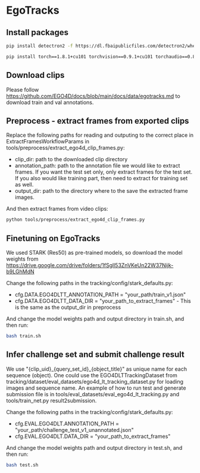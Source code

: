 # EgoTracks 

## Install packages
```sh
pip install detectron2 -f https://dl.fbaipublicfiles.com/detectron2/wheels/cu101/torch1.8/index.html

pip install torch==1.8.1+cu101 torchvision==0.9.1+cu101 torchaudio==0.8.1 -f https://download.pytorch.org/whl/torch_stable.html
```

## Download clips
Please follow https://github.com/EGO4D/docs/blob/main/docs/data/egotracks.md to download train and val annotations.

## Preprocess - extract frames from exported clips
Replace the following paths for reading and outputing to the correct place in ExtractFramesWorkflowParams in tools/preprocess/extract_ego4d_clip_frames.py: 
* clip_dir: path to the downloaded clip directory
* annotation_path: path to the annotation file we would like to extract frames. If you want the test set only, only extract frames for the test set. If you also would like training part, then need to extract for training set as well.
* output_dir: path to the directory where to the save the extracted frame images. 

And then extract frames from video clips:
```sh
python tools/preprocess/extract_ego4d_clip_frames.py 
```

## Finetuning on EgoTracks
We used STARK (Res50) as pre-trained models, so download the model weights from https://drive.google.com/drive/folders/1fSgll53ZnVKeUn22W37Nijk-b9LGhMdN

Change the following paths in the tracking/config/stark_defaults.py:
* cfg.DATA.EGO4DLTT_ANNOTATION_PATH = "your_path/train_v1.json"
* cfg.DATA.EGO4DLTT_DATA_DIR = "your_path_to_extract_frames" - This is the same as the output_dir in preprocess

And change the model weights path and output directory in train.sh, and then run:
```sh
bash train.sh
```


## Infer challenge set and submit challenge result
We use "{clip_uid}\_{query_set_id}\_{object_title}" as unique name for each sequence (object). One could use the EGO4DLTTrackingDataset from tracking/dataset/eval_datasets/ego4d_lt_tracking_dataset.py for loading images and sequence name.
An example of how to run test and generate submission file is in tools/eval_datasets/eval_ego4d_lt_tracking.py and tools/train_net.py result2submission.

Change the following paths in the tracking/config/stark_defaults.py:
* cfg.EVAL.EGO4DLT.ANNOTATION_PATH = "your_path/challenge_test_v1_unannotated.json"
* cfg.EVAL.EGO4DLT.DATA_DIR = "your_path_to_extract_frames" 

And change the model weights path and output directory in test.sh, and then run:
```sh
bash test.sh
```

